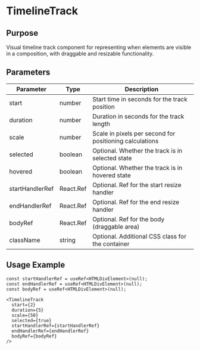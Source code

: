 # TimelineTrack

## Purpose
Visual timeline track component for representing when elements are visible in a composition, with draggable and resizable functionality.

## Parameters

| Parameter | Type | Description |
|-----------|------|-------------|
| start | number | Start time in seconds for the track position |
| duration | number | Duration in seconds for the track length |
| scale | number | Scale in pixels per second for positioning calculations |
| selected | boolean | Optional. Whether the track is in selected state |
| hovered | boolean | Optional. Whether the track is in hovered state |
| startHandlerRef | React.Ref<HTMLDivElement> | Optional. Ref for the start resize handler |
| endHandlerRef | React.Ref<HTMLDivElement> | Optional. Ref for the end resize handler |
| bodyRef | React.Ref<HTMLDivElement> | Optional. Ref for the body (draggable area) |
| className | string | Optional. Additional CSS class for the container |

## Usage Example
```tsx
const startHandlerRef = useRef<HTMLDivElement>(null);
const endHandlerRef = useRef<HTMLDivElement>(null);
const bodyRef = useRef<HTMLDivElement>(null);

<TimelineTrack
  start={2}
  duration={5}
  scale={50}
  selected={true}
  startHandlerRef={startHandlerRef}
  endHandlerRef={endHandlerRef}
  bodyRef={bodyRef}
/>
```